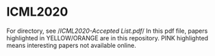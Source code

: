 # ICML2020

For directory, see /*ICML2020-Accepted List.pdf*/
In this pdf file, papers highlighted in YELLOW/ORANGE are in this repository. 
PINK highlighted means interesting papers not available online.
